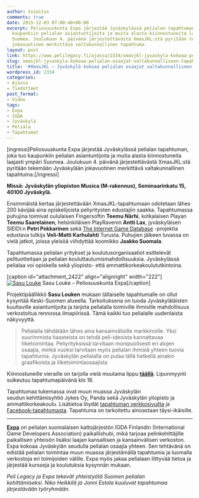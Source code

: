 ```yaml
---
author: toimitus
comments: true
date: 2015-12-03 07:00:48+00:00
excerpt: Peliosuuskunta Expa järjestää Jyväskylässä pelialan tapahtuman, joka tuo
  kaupunkiin pelialan asiantuntijoita ja muita alasta kiinnostuneita laajasti ympäri
  Suomea. Joulukuun 4. päivänä järjestettävästä XmasJKL:stä pyritään tekemään Jyväskylään
  jokavuotinen merkittävä valtakunnallinen tapahtuma.
layout: post
link: https://www.pelilegacy.fi/ajassa/2334/xmasjkl-jyvaskyla-kokoaa-pelialan-osaajat-valtakunnalliseen-tapahtumaan
slug: xmasjkl-jyvaskyla-kokoaa-pelialan-osaajat-valtakunnalliseen-tapahtumaan
title: '#XmasJKL – Jyväskylä kokoaa pelialan osaajat valtakunnalliseen tapahtumaan'
wordpress_id: 2334
categories:
- Ajassa
- Tiedotteet
post_format:
- Video
tags:
- Expa
- IGDA
- Jyväskylä
- Peliala
- Tapahtumat
---
```


[ingressi]Peliosuuskunta Expa järjestää Jyväskylässä pelialan tapahtuman, joka tuo kaupunkiin pelialan asiantuntijoita ja muita alasta kiinnostuneita laajasti ympäri Suomea. Joulukuun 4. päivänä järjestettävästä XmasJKL:stä pyritään tekemään Jyväskylään jokavuotinen merkittävä valtakunnallinen tapahtuma.[/ingressi]

**Missä: Jyväskylän yliopiston Musica (M-rakennus), Seminaarinkatu 15, 40100 Jyväskylä.**

Ensimmäistä kertaa järjestettävään XmasJKL-tapahtumaan odotetaan lähes 200 kävijää aina opiskelijoista peliyritysten edustajiin saakka. Tapahtumassa puhujina toimivat oululaisen Fingersoftin **Teemu Närhi**, kotkalaisen Playan **Teemu Saarelainen**, helsinkiläisen PlayRavenin **Antti Lax**, jyväskyläisen SIEIDI:n **Petri Pekkarinen** sekä [The Internet Game Database](http://www.pelilegacy.fi/hitaat/816/the-internet-game-database-lupaa-pelaajille-toimivan-ja-luotettavan-pelitietopankin) -projektia edustava tutkija **Veli-Matti Karhulahti** Turusta. Puhujien jälkeen luvassa on vielä jatkot, joissa yleisöä viihdyttää koomikko **Jaakko Suomala**.

Tapahtumassa pelialan yritykset ja koulutusorganisaatiot esittelevät pelituotteitaan ja pelialan kouluttautumismahdollisuuksia. Jyväskylässä pelialaa voi opiskella sekä yliopisto- että ammattikorkeakoulututkintoina.

[caption id="attachment_2422" align="alignright" width="222"][![Sasu Louke](/uploads/2015/12/sasu_louke-222x300.jpg)](/uploads/2015/12/sasu_louke.jpg) Sasu Louke – Peliosuuskunta Expa[/caption]

Projektipäällikkö **Sasu Louken** mukaan tällaiselle tapahtumalle on ollut kysyntää Keski-Suomen alueella. Tarkoituksena on tuoda Jyväskyläläisten kuultaville asiantuntijoita ja tarjota pelialalla toimiville ihmisille mahdollisuus verkostoitua rennossa ilmapiirissä. Tämä kaikki tuo pelialalle uudenlaista näkyvyyttä.



<blockquote>Pelialalla tähdätään lähes aina kansainvälisille markkinoille. Yksi suurimmista haasteista on tehdä peli-ideoista kannattavaa liiketoimintaa. Peliyrityksissä tarvitaan monipuolisesti eri alojen osaajia, minkä vuoksi tarvitaan myös pelialan ihmisiä yhteen tuovia tapahtumia. Jyväskylän pelialalla on pulaa tällä hetkellä ainakin graafikoista ja liiketoimintaosaajista</blockquote>



Kiinnostuneille vieraille on tarjolla vielä muutama lippu **[täällä](http://xmasjkl2015.eventbrite.com)**. Lipunmyynti sulkeutuu tapahtumapäivänä klo 16.

Tapahtumaa tukemassa ovat muun muassa Jyväskylän seudun kehittämisyhtiö Jykes Oy, Panda sekä Jyväskylän yliopisto ja ammattikorkeakoulu. Lisätietoa löydät [tapahtuman verkkosivuilta](http://www.xmasjkl.com/) ja [Facebook-tapahtumasta](https://www.facebook.com/events/1026808087380207/). Tapahtuma on tarkoitettu ainoastaan täysi-ikäisille.



* * *



**[Expa](http://www.expa.fi)** on pelialan suomalaisen kattojärjestön IGDA Finlandin (International Game Developers Association) paikallishubi, mikä tarjoaa pelinkehittäjille paikallisen yhteisön lisäksi laajan kansallisen ja kansainvälisen verkoston. Expa kokoaa Jyväskylän seudulla pelialan osaajia yhteen. Sen tehtävänä on edistää pelialan toimintaa muun muassa järjestämällä tapahtumia ja luomalla verkostoja eri toimijoiden välille. Expa myös jakaa pelialaan liittyvää tietoa ja järjestää kursseja ja koulutuksia kysynnän mukaan.

_Peli Legacy ja Expa tekevät yhteistyötä Suomen pelialan kehittämiseksi. Niko Heikkilä ja Jonni Estola kuuluvat tapahtumaa järjestävään työryhmään._
